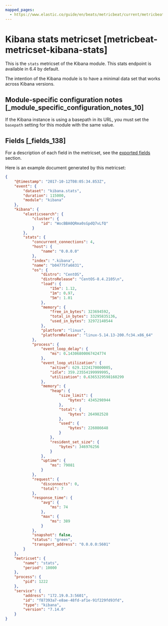 ```yaml
---
mapped_pages:
  - https://www.elastic.co/guide/en/beats/metricbeat/current/metricbeat-metricset-kibana-stats.html
---
```


# Kibana stats metricset [metricbeat-metricset-kibana-stats]

This is the `stats` metricset of the Kibana module. This stats endpoint is available in 6.4 by default.

The intention of the Kibana module is to have a minimal data set that works across Kibana versions.


## Module-specific configuration notes [_module_specific_configuration_notes_10]

If the Kibana instance is using a basepath in its URL, you must set the `basepath` setting for this module with the same value.

## Fields [_fields_138]

For a description of each field in the metricset, see the [exported fields](/reference/metricbeat/exported-fields-kibana.md) section.

Here is an example document generated by this metricset:

```json
{
    "@timestamp": "2017-10-12T08:05:34.853Z",
    "event": {
        "dataset": "kibana.stats",
        "duration": 115000,
        "module": "kibana"
    },
    "kibana": {
        "elasticsearch": {
            "cluster": {
                "id": "WocBBA0QRma0sGpdQ7vLfQ"
            }
        },
        "stats": {
            "concurrent_connections": 4,
            "host": {
                "name": "0.0.0.0"
            },
            "index": ".kibana",
            "name": "b04775fa6831",
            "os": {
                "distro": "CentOS",
                "distroRelease": "CentOS-8.4.2105\n",
                "load": {
                    "15m": 1.12,
                    "1m": 0.97,
                    "5m": 1.01
                },
                "memory": {
                    "free_in_bytes": 323694592,
                    "total_in_bytes": 33295835136,
                    "used_in_bytes": 32972140544
                },
                "platform": "linux",
                "platformRelease": "linux-5.14.13-200.fc34.x86_64"
            },
            "process": {
                "event_loop_delay": {
                    "ms": 0.14306800067424774
                },
                "event_loop_utilization": {
                    "active": 629.1224170000005,
                    "idle": 359.23554199999995,
                    "utilization": 0.6365329598160299
                },
                "memory": {
                    "heap": {
                        "size_limit": {
                            "bytes": 4345298944
                        },
                        "total": {
                            "bytes": 264982528
                        },
                        "used": {
                            "bytes": 226086648
                        }
                    },
                    "resident_set_size": {
                        "bytes": 346976256
                    }
                },
                "uptime": {
                    "ms": 79081
                }
            },
            "request": {
                "disconnects": 0,
                "total": 7
            },
            "response_time": {
                "avg": {
                    "ms": 74
                },
                "max": {
                    "ms": 389
                }
            },
            "snapshot": false,
            "status": "green",
            "transport_address": "0.0.0.0:5601"
        }
    },
    "metricset": {
        "name": "stats",
        "period": 10000
    },
    "process": {
        "pid": 1222
    },
    "service": {
        "address": "172.19.0.3:5601",
        "id": "f87393a7-e8ae-48fd-af1e-91f229fd93fd",
        "type": "kibana",
        "version": "7.14.0"
    }
}
```



